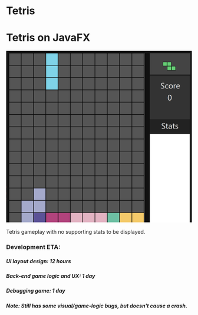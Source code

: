 # Tetris
<h1>Tetris on JavaFX</h1>
<img src="tetris_gameplay.png">
<p>Tetris gameplay with no supporting stats to be displayed.</p>
<h3>Development ETA:</h3>
<h5>UI layout design: 12 hours</h5>
<h5>Back-end game logic and UX: 1 day</h5>
<h5>Debugging game: 1 day</h5>
<h5>Note: Still has some visual/game-logic bugs, but doesn't cause a crash.</h5>
